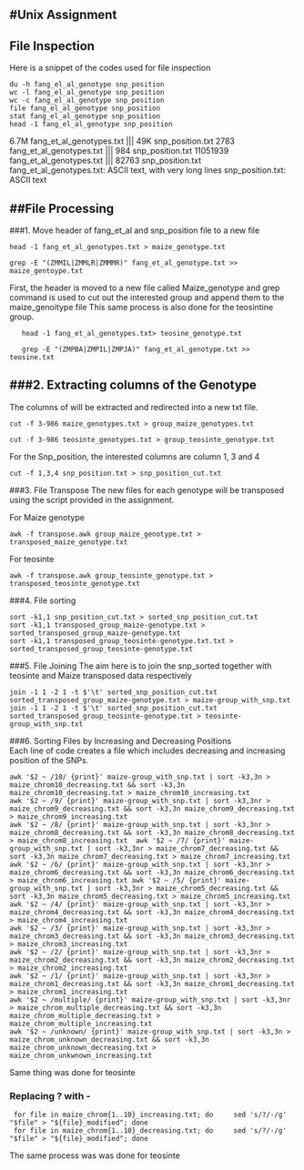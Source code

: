 #Unix Assignment
---


## File Inspection
Here is a snippet of the codes used for file inspection
```
du -h fang_el_al_genotype snp_position
wc -l fang_el_al_genotype snp_position
wc -c fang_el_al_genotype snp_position
file fang_el_al_genotype snp_position
stat fang_el_al_genotype snp_position
head -1 fang_el_al_genotype snp_position
```
6.7M    fang_et_al_genotypes.txt   |||   49K     snp_position.txt
2783 fang_et_al_genotypes.txt     |||  984 snp_position.txt
11051939 fang_et_al_genotypes.txt ||| 82763 snp_position.txt
fang_et_al_genotypes.txt: ASCII text, with very long lines
snp_position.txt:         ASCII text




##File Processing     
---
###1.   Move header of fang_et_al and snp_position file to a new file 
   
   ```
head -1 fang_et_al_genotypes.txt > maize_genotype.txt 
   ```
   ``` 
   grep -E "(ZMMIL|ZMMLR|ZMMMR)" fang_et_al_genotype.txt >> maize_gentoype.txt
   ```
 First, the header is moved to a new file called Maize_genotype and grep command is used to cut out the interested group and append them to the maize_genoitype file 
 This same process is also done for the teosintine group.
 ```
    head -1 fang_et_al_genotypes.txt> teosine_genotype.txt
 ```
```
   grep -E "(ZMPBA|ZMPIL|ZMPJA)" fang_et_al_genotype.txt >> teosine.txt
```

###2.    Extracting columns of the Genotype  
----
The columns of will be extracted and redirected into a new txt file.
```
cut -f 3-986 maize_genotypes.txt > group_maize_genotypes.txt

```
```
cut -f 3-986 teosinte_genotypes.txt > group_teosinte_genotype.txt
```
For the Snp_position, the interested columns are column 1, 3 and 4 
```
cut -f 1,3,4 snp_position.txt > snp_position_cut.txt
```

###3.  File Transpose 
 The new files for each genotype will be transposed using the script provided in the assignment.

 For Maize genotype         

 ``` 
 awk -f transpose.awk group_maize_genotype.txt > transposed_maize_genotype.txt
 ```
 For teosinte
 ```
awk -f transpose.awk group_teosinte_genotype.txt > transposed_teosinte_genotype.txt
```

###4.   File sorting 
```
sort -k1,1 snp_position_cut.txt > sorted_snp_position_cut.txt
sort -k1,1 transposed_group_maize-genotype.txt > sorted_transposed_group_maize-genotype.txt
sort -k1,1 transposed_group_teosinte-genotype.txt.txt > sorted_transposed_group_teosinte-genotype.txt
```
###5. File Joining 
The aim here is to join the snp_sorted together with teosinte and Maize transposed data respectively 

```
join -1 1 -2 1 -t $'\t' sorted_snp_position_cut.txt sorted_transposed_group_maize-genotype.txt > maize-group_with_snp.txt
join -1 1 -2 1 -t $'\t' sorted_snp_position_cut.txt sorted_transposed_group_teosinte-genotype.txt > teosinte-group_with_snp.txt
```
###6.   Sorting Files by Increasing and Decreasing Positions    
Each line of code  creates a file which includes decreasing and increasing position of the SNPs.    
``` 
awk '$2 ~ /10/ {print}' maize-group_with_snp.txt | sort -k3,3n > maize_chrom10_decreasing.txt && sort -k3,3n maize_chrom10_decreasing.txt > maize_chrom10_increasing.txt
awk '$2 ~ /9/ {print}' maize-group_with_snp.txt | sort -k3,3nr > maize_chrom9_decreasing.txt && sort -k3,3n maize_chrom9_decreasing.txt > maize_chrom9_increasing.txt
awk '$2 ~ /8/ {print}' maize-group_with_snp.txt | sort -k3,3nr > maize_chrom8_decreasing.txt && sort -k3,3n maize_chrom8_decreasing.txt > maize_chrom8_increasing.txt  awk '$2 ~ /7/ {print}' maize-group_with_snp.txt | sort -k3,3nr > maize_chrom7_decreasing.txt && sort -k3,3n maize_chrom7_decreasing.txt > maize_chrom7_increasing.txt
awk '$2 ~ /6/ {print}' maize-group_with_snp.txt | sort -k3,3nr > maize_chrom6_decreasing.txt && sort -k3,3n maize_chrom6_decreasing.txt > maize_chrom6_increasing.txt awk '$2 ~ /5/ {print}' maize-group_with_snp.txt | sort -k3,3nr > maize_chrom5_decreasing.txt && sort -k3,3n maize_chrom5_decreasing.txt > maize_chrom5_increasing.txt
awk '$2 ~ /4/ {print}' maize-group_with_snp.txt | sort -k3,3nr > maize_chrom4_decreasing.txt && sort -k3,3n maize_chrom4_decreasing.txt > maize_chrom4_increasing.txt
awk '$2 ~ /3/ {print}' maize-group_with_snp.txt | sort -k3,3nr > maize_chrom3_decreasing.txt && sort -k3,3n maize_chrom3_decreasing.txt > maize_chrom3_increasing.txt
awk '$2 ~ /2/ {print}' maize-group_with_snp.txt | sort -k3,3nr > maize_chrom2_decreasing.txt && sort -k3,3n maize_chrom2_decreasing.txt > maize_chrom2_increasing.txt
awk '$2 ~ /1/ {print}' maize-group_with_snp.txt | sort -k3,3nr > maize_chrom1_decreasing.txt && sort -k3,3n maize_chrom1_decreasing.txt > maize_chrom1_increasing.txt
awk '$2 ~ /multiple/ {print}' maize-group_with_snp.txt | sort -k3,3nr > maize_chrom_multiple_decreasing.txt && sort -k3,3n maize_chrom_multiple_decreasing.txt > maize_chrom_multiple_increasing.txt
awk '$2 ~ /unknown/ {print}' maize-group_with_snp.txt | sort -k3,3n > maize_chrom_unknown_decreasing.txt && sort -k3,3n maize_chrom_unknown_decreasing.txt > maize_chrom_unkwnown_increasing.txt
```
Same thing was done for teosinte 

### Replacing ? with -

```
 for file in maize_chrom{1..10}_increasing.txt; do     sed 's/?/-/g' "$file" > "${file}_modified"; done
 for file in maize_chrom{1..10}_decreasing.txt; do     sed 's/?/-/g' "$file" > "${file}_modified"; done
 ```
The same process was was done for teosinte 
